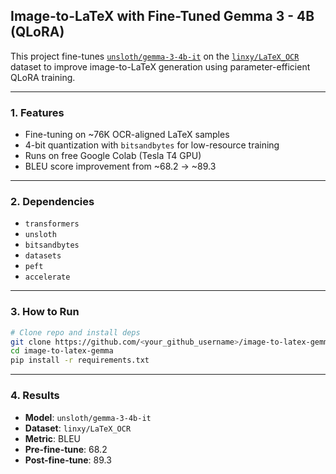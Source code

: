 ## Image-to-LaTeX with Fine-Tuned Gemma 3 - 4B (QLoRA)

This project fine-tunes [`unsloth/gemma-3-4b-it`](https://huggingface.co/unsloth/gemma-3-4b-it) on the [`linxy/LaTeX_OCR`](https://huggingface.co/datasets/linxy/LaTeX_OCR) dataset to improve image-to-LaTeX generation using parameter-efficient QLoRA training.

---

### 1. Features

* Fine-tuning on \~76K OCR-aligned LaTeX samples
* 4-bit quantization with `bitsandbytes` for low-resource training
* Runs on free Google Colab (Tesla T4 GPU)
* BLEU score improvement from \~68.2 → \~89.3

---

### 2. Dependencies

* `transformers`
* `unsloth`
* `bitsandbytes`
* `datasets`
* `peft`
* `accelerate`

---

### 3. How to Run

```bash
# Clone repo and install deps
git clone https://github.com/<your_github_username>/image-to-latex-gemma.git
cd image-to-latex-gemma
pip install -r requirements.txt
```
---

### 4. Results

* **Model**: `unsloth/gemma-3-4b-it`
* **Dataset**: `linxy/LaTeX_OCR`
* **Metric**: BLEU
* **Pre-fine-tune**: 68.2
* **Post-fine-tune**: 89.3

